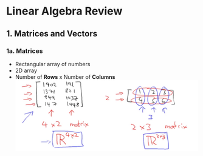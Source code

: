 # Linear Algebra Review

## 1. Matrices and Vectors

### 1a. Matrices
- Rectangular array of numbers
- 2D array
- Number of **Rows** x Number of **Columns**
![alt text](matrices.png)



